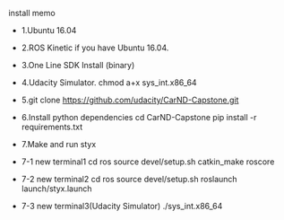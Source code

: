 install memo

- 1.Ubuntu 16.04 
- 2.ROS Kinetic if you have Ubuntu 16.04.
- 3.One Line SDK Install (binary)
- 4.Udacity Simulator.
chmod a+x sys_int.x86_64
- 5.git clone https://github.com/udacity/CarND-Capstone.git
- 6.Install python dependencies
cd CarND-Capstone
pip install -r requirements.txt
- 7.Make and run styx
- 7-1 new terminal1
cd ros
source devel/setup.sh
catkin_make
roscore

- 7-2 new terminal2
cd ros
source devel/setup.sh
roslaunch launch/styx.launch

- 7-3 new terminal3(Udacity Simulator)
./sys_int.x86_64 
